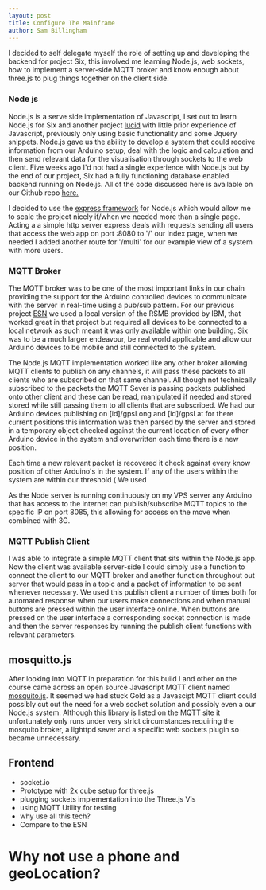 ```yaml
---
layout: post
title: Configure The Mainframe
author: Sam Billingham
---
```


I decided to self delegate myself the role of setting up and developing the backend for project Six, this involved me learning Node.js, web sockets, how to implement a server-side MQTT broker and know enough about three.js to plug things together on the client side.


### Node js
Node.js is a serve side implementation of Javascript, I set out to learn Node.js for Six and another project [lucid](http://sambillingham.github.com/lucid/) with little prior experience of Javascript, previously only using basic functionality and some Jquery snippets. Node.js gave us the ability to develop a system that could receive information from our Arduino setup, deal with   the logic and calculation and then send relevant data for the visualisation through sockets to the web client. Five weeks ago I'd not had a single experience with Node.js but by the end of our project, Six had a fully functioning database enabled backend running on Node.js. All of the code discussed here is available on our Github repo [here.](http://github.com/Sambillingham/six)

I decided to use the [express framework](http://expressjs.com/guide.html) for Node.js which would allow me to scale the project nicely if/when we needed more than a single page. Acting a a simple http server express deals with requests sending all users that access the web app on port :8080 to '/' our index page, when we needed I added another route for '/multi' for our example view of a system with more users.

### MQTT Broker 
The MQTT broker was to be one of the most important links in our chain providing the support for the Arduino controlled devices to communicate with the server in real-time using a pub/sub pattern. For our previous project [ESN](https://vimeo.com/56017590) we used a local version of the RSMB provided by IBM, that worked great in that project but required all devices to be  connected to a local network as such meant it was only available within one building. Six was to be a much larger endeavour, be real world applicable and allow our Arduino devices to be mobile and still connected to the system.

The Node.js MQTT implementation worked like any other broker allowing MQTT clients to publish on any channels, it will pass these packets to all clients who are subscribed on that same channel. All though not technically subscribed to the packets the MQTT Sever is passing packets published onto other client and these can be read, manipulated if needed and stored stored  while still passing them to all clients that are subscribed. We had our Arduino devices publishing on [id]/gpsLong and [id]/gpsLat for there current positions this information was then parsed by the server and stored in a temporary object checked against the current location of every other Arduino device in the system and overwritten each time there is a new position.

Each time a new relevant packet is recovered it check against every know position of other Arduino's in the system. If any of the users within the system are within our threshold ( We used 

As the Node server is running continuously on my VPS server any Arduino that has access to the internet can publish/subscribe MQTT topics to the specific IP on port 8085, this allowing for access on the move when combined with 3G.

### MQTT Publish Client
I was able to integrate a simple MQTT client that sits within the Node.js app. Now the client was available server-side I could simply use a function to connect the client to our MQTT broker and another function throughout out server that would pass in a topic and a packet of information to be sent whenever necessary. We used this publish client a number of times both for automated response when our users make connections and when manual buttons are pressed within the user interface online. When buttons are pressed on the user interface a corresponding socket connection is made and then the server responses by running the publish client functions with relevant parameters.

## mosquitto.js
After looking into MQTT in preparation for this build I and other on the course came across an open source Javascript MQTT client named [mosquito.js](http://mosquitto.org/download/). It seemed we had stuck Gold as a Javascipt MQTT client could possibly cut out the need for a web socket solution and possibly even a our Node.js system. Although this library is listed on the MQTT site it unfortunately only runs under very strict circumstances requiring the mosquito broker, a lighttpd sever and a specific web sockets plugin so became unnecessary.

## Frontend

- socket.io 
- Prototype with 2x cube setup for three.js
- plugging sockets implementation into the Three.js Vis 
- using MQTT Utility for testing
- why use all this tech?
- Compare to the ESN

# Why not use a phone and geoLocation?